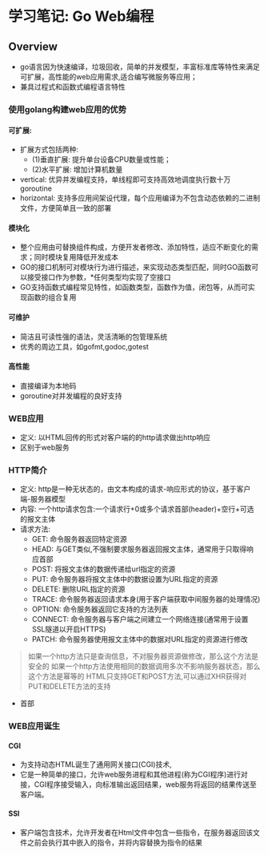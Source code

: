 # 学习笔记: Go Web编程
## Overview
* go语言因为快速编译，垃圾回收，简单的并发模型，丰富标准库等特性来满足可扩展，高性能的web应用需求,适合编写微服务等应用；
* 兼具过程式和函数式编程语言特性

### 使用golang构建web应用的优势
#### 可扩展:
* 扩展方式包括两种:
    * (1)垂直扩展: 提升单台设备CPU数量或性能；
    * (2)水平扩展: 增加计算机数量
* vertical: 优异并发编程支持，单线程即可支持高效地调度执行数十万goroutine
* horizontal: 支持多应用间架设代理，每个应用编译为不包含动态依赖的二进制文件，方便简单且一致的部署
#### 模块化
* 整个应用由可替换组件构成，方便开发者修改、添加特性，适应不断变化的需求；同时模块复用降低开发成本
* GO的接口机制可对模块行为进行描述，来实现动态类型匹配，同时GO函数可以接受接口作为参数，*任何类型均实现了空接口
* GO支持函数式编程常见特性，如函数类型，函数作为值，闭包等，从而可实现函数的组合复用
#### 可维护
* 简洁且可读性强的语法，灵活清晰的包管理系统
* 优秀的周边工具，如gofmt,godoc,gotest
#### 高性能
* 直接编译为本地码
* goroutine对并发编程的良好支持
### WEB应用
* 定义: 以HTML回传的形式对客户端的的http请求做出http响应
* 区别于web服务
### HTTP简介
* 定义: http是一种无状态的，由文本构成的请求-响应形式的协议，基于客户端-服务器模型
* 内容: 一个http请求包含:一个请求行+0或多个请求首部(header)+空行+可选的报文主体
* 请求方法:
    - GET: 命令服务器返回特定资源
    - HEAD: 与GET类似,不强制要求服务器返回报文主体，通常用于只取得响应首部
    - POST: 将报文主体的数据传递给url指定的资源
    - PUT: 命令服务器将报文主体中的数据设置为URL指定的资源
    - DELETE: 删除URL指定的资源
    - TRACE: 命令服务器返回请求本身(用于客户端获取中间服务器的处理情况)
    - OPTION: 命令服务器返回它支持的方法列表
    - CONNECT: 命令服务器与客户端之间建立一个网络连接(通常用于设置SSL隧道以开启HTTPS)
    - PATCH: 命令服务器使用报文主体中的数据对URL指定的资源进行修改
> 如果一个http方法只是查询信息，不对服务器资源做修改，那么这个方法是安全的
> 如果一个http方法使用相同的数据调用多次不影响服务器状态，那么这个方法是幂等的
> HTML只支持GET和POST方法,可以通过XHR获得对PUT和DELETE方法的支持	
* 首部
 
### WEB应用诞生
#### CGI
* 为支持动态HTML诞生了通用网关接口(CGI)技术,
* 它是一种简单的接口，允许web服务进程和其他进程(称为CGI程序)进行对接，CGI程序接受输入，向标准输出返回结果，web服务将返回的结果传送至客户端。
#### SSI
* 客户端包含技术，允许开发者在Html文件中包含一些指令，在服务器返回该文件之前会执行其中嵌入的指令，并将内容替换为指令的结果

